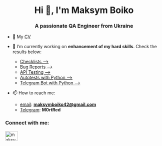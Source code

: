 <h1 align="center">Hi 👋, I'm Maksym Boiko</h1>
<h3 align="center">A passionate QA Engineer from Ukraine</h3>

- 📄 My [CV](https://drive.google.com/file/d/12vty9GjB9e8E70ASEwGajUd1xLqo8OSB/view?usp=sharing)

- 🔭 I’m currently working on **enhancement of my hard skills**. Check the results below:
  - [Checklists -->](https://github.com/MercurialRed/QA/tree/main/Checklist)
  - [Bug Reports -->](https://github.com/MercurialRed/QA/tree/main/BugReports)
  - [API Testing --> ](https://github.com/MercurialRed/QA/tree/main/Postman)
  - [Autotests with Python -->](https://github.com/MercurialRed/QA/tree/main/Python_autotests)
  - [Telegram Bot with Python -->](https://github.com/MercurialRed/QA/tree/main/PythonTelegramBot/ChuckBot)
  
- 📫 How to reach me:
  - [email](https://mail.google.com/mail/u/0/?tab=rm&ogbl#inbox?compose=SxfkdsFwfcFCzgbvBNZBTDwKgZLpdVKwsbdzqfpKRhRfCVTxGjdtZxFPkwFGZNkmDSLNCtPzjGsQRsfBJfjMmnXZtQcvBjvkndTfqdGWFnbqHdDjxQV): **maksymboiko42@gmail.com**
  - [Telegram](https://t.me/M0rtRed): **M0rtRed**

<h3 align="left">Connect with me:</h3>
<p align="left">
<a href="https://www.linkedin.com/in/maksym-boiko-qa/" target="blank"><img align="center" src="https://raw.githubusercontent.com/rahuldkjain/github-profile-readme-generator/master/src/images/icons/Social/linked-in-alt.svg" alt="maksymboik0" height="30" width="40" /></a>
</p>
